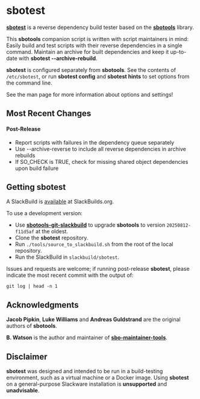 # sbotest

**[sbotest](https://pghvlaans.github.io/sbotools/sbotest/)** is a reverse dependency build tester based on the **[sbotools](https://pghvlaans.github.io/sbotools/)** library.

This **sbotools** companion script is written with script maintainers in mind: Easily build and test scripts with their reverse dependencies in a single command. Maintain an archive for built dependencies and keep it up-to-date with **sbotest --archive-rebuild**.

**sbotest** is configured separately from **sbotools**. See the contents of `/etc/sbotest`, or run **sbotest config** and **sbotest hints** to set options from the command line.

See the man page for more information about options and settings!

## Most Recent Changes
#### Post-Release
  * Report scripts with failures in the dependency queue separately
  * Use --archive-reverse to include all reverse dependencies in archive rebuilds
  * If SO_CHECK is TRUE, check for missing shared object dependencies upon build failure

## Getting sbotest

A SlackBuild is [available](https://slackbuilds.org/repository/15.0/system/sbotest/) at SlackBuilds.org.

To use a development version:

* Use **[sbotools-git-slackbuild](https://github.com/pghvlaans/sbotools-git-slackbuild/)** to upgrade **sbotools** to version `20250812-f11d5af` at the oldest.
* Clone the **sbotest** repository.
* Run `./tools/source_to_slackbuild.sh` from the root of the local repository.
* Run the SlackBuild in `slackbuild/sbotest`.

Issues and requests are welcome; if running post-release **sbotest**, please indicate the most recent commit with the output of:

    git log | head -n 1

## Acknowledgments

**Jacob Pipkin**, **Luke Williams** and **Andreas Guldstrand** are the original authors of **sbotools**.

**B. Watson** is the author and maintainer of **[sbo-maintainer-tools](https://slackware.uk/~urchlay/repos/sbo-maintainer-tools)**.

## Disclaimer

**sbotest** was designed and intended to be run in a build-testing environment, such as a virtual machine or a Docker image. Using **sbotest** on a general-purpose Slackware installation is **unsupported** and **unadvisable**.
